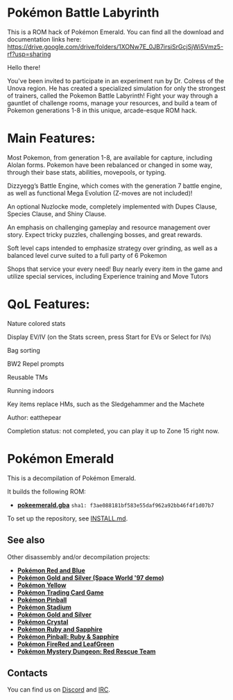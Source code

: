 # Pokémon Battle Labyrinth
This is a ROM hack of Pokémon Emerald.
You can find all the download and documentation links here: https://drive.google.com/drive/folders/1XONw7E_0JB7irsiSrGcjSjWi5Vmz5-rf?usp=sharing

Hello there!

You've been invited to participate in an experiment run by Dr. Colress of the Unova region. He has created a specialized simulation for only the strongest of trainers, called the Pokemon Battle Labyrinth! Fight your way through a gauntlet of challenge rooms, manage your resources, and build a team of Pokemon generations 1-8 in this unique, arcade-esque ROM hack.


# Main Features:

Most Pokemon, from generation 1-8, are available for capture, including Alolan forms. Pokemon have been rebalanced or changed in some way, through their base stats, abilities, movepools, or typing.

Dizzyegg’s Battle Engine, which comes with the generation 7 battle engine, as well as functional Mega Evolution (Z-moves are not included)!

An optional Nuzlocke mode, completely implemented with Dupes Clause, Species Clause, and Shiny Clause.

An emphasis on challenging gameplay and resource management over story. Expect tricky puzzles, challenging bosses, and great rewards.

Soft level caps intended to emphasize strategy over grinding, as well as a balanced level curve suited to a full party of 6 Pokemon

Shops that service your every need! Buy nearly every item in the game and utilize special services, including Experience training and Move Tutors


# QoL Features:

Nature colored stats

Display EV/IV (on the Stats screen, press Start for EVs or Select for IVs)

Bag sorting

BW2 Repel prompts

Reusable TMs

Running indoors

Key items replace HMs, such as the Sledgehammer and the Machete


Author: eatthepear

Completion status: not completed, you can play it up to Zone 15 right now.

# Pokémon Emerald

This is a decompilation of Pokémon Emerald.

It builds the following ROM:

* [**pokeemerald.gba**](https://datomatic.no-intro.org/index.php?page=show_record&s=23&n=1961) `sha1: f3ae088181bf583e55daf962a92bb46f4f1d07b7`

To set up the repository, see [INSTALL.md](INSTALL.md).


## See also

Other disassembly and/or decompilation projects:
* [**Pokémon Red and Blue**](https://github.com/pret/pokered)
* [**Pokémon Gold and Silver (Space World '97 demo)**](https://github.com/pret/pokegold-spaceworld)
* [**Pokémon Yellow**](https://github.com/pret/pokeyellow)
* [**Pokémon Trading Card Game**](https://github.com/pret/poketcg)
* [**Pokémon Pinball**](https://github.com/pret/pokepinball)
* [**Pokémon Stadium**](https://github.com/pret/pokestadium)
* [**Pokémon Gold and Silver**](https://github.com/pret/pokegold)
* [**Pokémon Crystal**](https://github.com/pret/pokecrystal)
* [**Pokémon Ruby and Sapphire**](https://github.com/pret/pokeruby)
* [**Pokémon Pinball: Ruby & Sapphire**](https://github.com/pret/pokepinballrs)
* [**Pokémon FireRed and LeafGreen**](https://github.com/pret/pokefirered)
* [**Pokémon Mystery Dungeon: Red Rescue Team**](https://github.com/pret/pmd-red)


## Contacts

You can find us on [Discord](https://discord.gg/d5dubZ3) and [IRC](https://web.libera.chat/?#pret).
